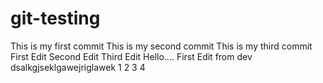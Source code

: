# git-testing

This is my first commit
This is my second commit
This is my third commit
First Edit
Second Edit
Third Edit
Hello....
First Edit from dev
dsalkgjseklgawejriglawek
1
2
3
4